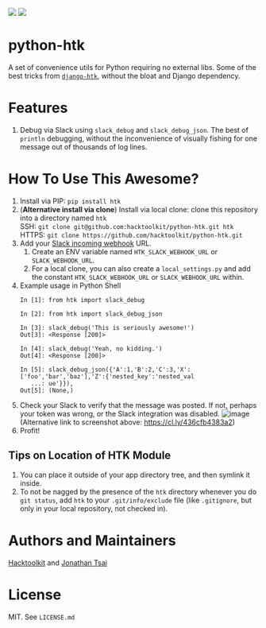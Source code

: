 [![](https://img.shields.io/pypi/pyversions/htk.svg?longCache=True)](https://pypi.org/project/htk/)
[![](https://img.shields.io/pypi/v/htk.svg?maxAge=3600)](https://pypi.org/project/htk/)

# python-htk

A set of convenience utils for Python requiring no external libs. Some of the best tricks from [`django-htk`](https://github.com/hacktoolkit/django-htk), without the bloat and Django dependency.


# Features

1. Debug via Slack using `slack_debug` and `slack_debug_json`. The best of `println` debugging, without the inconvenience of visually fishing for one message out of thousands of log lines.


# How To Use This Awesome?

1. Install via PIP:
    `pip install htk`
1. (**Alternative install via clone**) Install via local clone: clone this repository into a directory named `htk`  
    SSH: `git clone git@github.com:hacktoolkit/python-htk.git htk`  
    HTTPS: `git clone https://github.com/hacktoolkit/python-htk.git`
1. Add your [Slack incoming webhook](https://slack.com/apps/A0F7XDUAZ-incoming-webhooks) URL.
    1. Create an ENV variable named `HTK_SLACK_WEBHOOK_URL` or `SLACK_WEBHOOK_URL`.
    1. For a local clone, you can also create a `local_settings.py` and add the constant `HTK_SLACK_WEBHOOK_URL` or `SLACK_WEBHOOK_URL` within.
1. Example usage in Python Shell
    ```
    In [1]: from htk import slack_debug

    In [2]: from htk import slack_debug_json

    In [3]: slack_debug('This is seriously awesome!')
    Out[3]: <Response [200]>

    In [4]: slack_debug('Yeah, no kidding.')
    Out[4]: <Response [200]>

    In [5]: slack_debug_json({'A':1,'B':2,'C':3,'X':['foo','bar','baz'],'Z':{'nested_key':'nested_val
       ...: ue'}}),
    Out[5]: (None,)
    ```
1. Check your Slack to verify that the message was posted. If not, perhaps your token was wrong, or the Slack integration was disabled.
    ![image](https://user-images.githubusercontent.com/422501/61013274-e65e1e00-a336-11e9-90aa-44a6fd1e217c.png)  
    (Alternative link to screenshot above: https://cl.ly/436cfb4383a2)
1. Profit!

## Tips on Location of HTK Module 

1. You can place it outside of your app directory tree, and then symlink it inside.
1. To not be nagged by the presence of the `htk` directory whenever you do `git status`, add `htk` to your `.git/info/exclude` file (like `.gitignore`, but only in your local repository, not checked in).

# Authors and Maintainers

[Hacktoolkit](https://github.com/hacktoolkit) and [Jonathan Tsai](https://github.com/jontsai)

# License

MIT. See `LICENSE.md`
